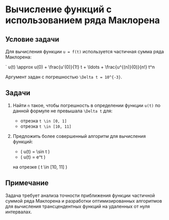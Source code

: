 # Вычисление функций с использованием ряда Маклорена

## Условие задачи

Для вычисления функции `u = f(t)` используется частичная сумма ряда Маклорена:

`
u(t) \approx u(0) + \frac{u'(0)}{1!} t + \ldots + \frac{u^{(n)}(0)}{n!} t^n


Аргумент задан с погрешностью `\Delta t = 10^{-3}`.

## Задачи

1. Найти `n` такое, чтобы погрешность в определении функции `u(t)` по данной формуле не превышала `\Delta t` для:
   - отрезка `t \in [0, 1]`
   - отрезка `t \in [10, 11]`

2. Предложить более совершенный алгоритм для вычисления функций:
   - \( u(t) = \sin t \)
   - \( u(t) = e^t \)
   
   на отрезке \( t \in [10, 11] \)

## Примечание

Задача требует анализа точности приближения функции частичной суммой ряда Маклорена и разработки оптимизированных алгоритмов для вычисления трансцендентных функций на удаленных от нуля интервалах.
